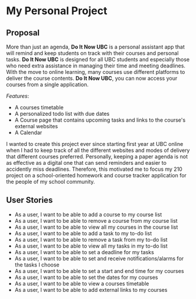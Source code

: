 # My Personal Project

## Proposal

More than just an agenda, **Do It Now UBC** is a personal assistant app that will remind and keep students on track
with their courses and personal tasks. **Do It Now UBC** is designed for all UBC students
and especially those who need extra assistance in managing their time and meeting deadlines.
With the move to online learning, many courses use different platforms to deliver the course
contents. **Do It Now UBC**, you can now access your courses from a single application.


*Features*:
- A courses timetable 
- A personalized todo list with due dates
- A Course page that contains upcoming tasks and links to the course's external websites
- A Calendar


I wanted to create this project ever since starting first year at UBC online when I had to keep track
of all the different websites and modes of delivery that different courses preferred. Personally, keeping 
a paper agenda is not as effective as a digital one that can send reminders and easier to accidently miss
deadlines. Therefore, this motivated me to focus my 210 project on a school-oriented homework and course 
tracker application for the people of my school community.


## User Stories

- As a user, I want to be able to add a course to my course list
- As a user, I want to be able to remove a course from my course list
- As a user, I want to be able to view all my courses in the course list
- As a user, I want to be able to add a task to my to-do list
- As a user, I want to be able to remove a task from my to-do list
- As a user, I want to be able to view all my tasks in my to-do list
- As a user, I want to be able to set a deadline for my tasks
- As a user, I want to be able to set and receive notifications/alarms for the tasks I choose
- As a user, I want to be able to set a start and end time for my courses
- As a user, I want to be able to set the dates for my courses
- As a user, I want to be able to view a courses timetable 
- As a user, I want to be able to add external links to my courses